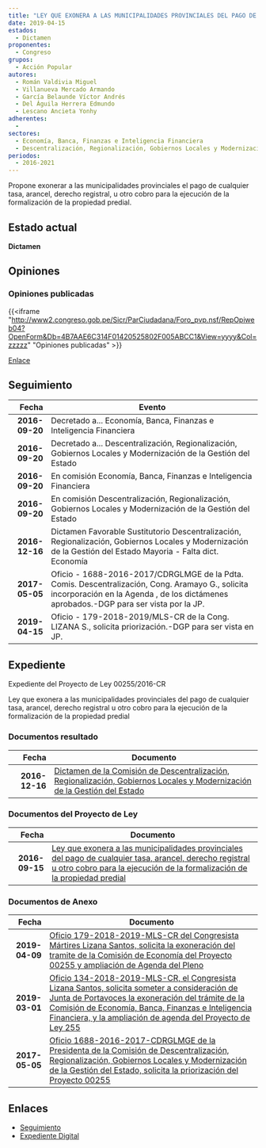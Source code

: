 ```yaml
---
title: "LEY QUE EXONERA A LAS MUNICIPALIDADES PROVINCIALES DEL PAGO DE CUALQUIER TASA, ARANCEL, DERECHO REGISTRAL, U OTRO COBRO PARA LA EJECUCIÓN DE LA FORMALIZACIÓN DE LA PROPIEDAD PREDIAL"
date: 2019-04-15
estados: 
  - Dictamen
proponentes: 
  - Congreso
grupos: 
  - Acción Popular
autores: 
  - Román Valdivia Miguel
  - Villanueva Mercado Armando
  - García Belaunde Víctor Andrés
  - Del Águila Herrera Edmundo
  - Lescano Ancieta Yonhy
adherentes: 
  - 
sectores: 
  - Economía, Banca, Finanzas e Inteligencia Financiera
  - Descentralización, Regionalización, Gobiernos Locales y Modernización de la Gestión del Estado
periodos: 
  - 2016-2021
---
```


Propone exonerar a las municipalidades provinciales el pago de cualquier tasa, arancel, derecho registral, u otro cobro para la ejecución de la formalización de la propiedad predial.


## Estado actual

**Dictamen**

## Opiniones

### Opiniones publicadas

{{<iframe "http://www2.congreso.gob.pe/Sicr/ParCiudadana/Foro_pvp.nsf/RepOpiweb04?OpenForm&Db=4B7AAE6C314F01420525802F005ABCC1&View=yyyy&Col=zzzzz" "Opiniones publicadas" >}}

[Enlace](http://www2.congreso.gob.pe/Sicr/ParCiudadana/Foro_pvp.nsf/RepOpiweb04?OpenForm&Db=4B7AAE6C314F01420525802F005ABCC1&View=yyyy&Col=zzzzz)

## Seguimiento

| Fecha | Evento |
|------:|--------|
| **2016-09-20** | Decretado a... Economía, Banca, Finanzas e Inteligencia Financiera|
| **2016-09-20** | Decretado a... Descentralización, Regionalización, Gobiernos Locales y Modernización de la Gestión del Estado|
| **2016-09-20** | En comisión Economía, Banca, Finanzas e Inteligencia Financiera|
| **2016-09-20** | En comisión Descentralización, Regionalización, Gobiernos Locales y Modernización de la Gestión del Estado|
| **2016-12-16** | Dictamen Favorable Sustitutorio Descentralización, Regionalización, Gobiernos Locales y Modernización de la Gestión del Estado Mayoria - Falta dict. Economía|
| **2017-05-05** | Oficio - 1688-2016-2017/CDRGLMGE de la Pdta. Comis. Descentralización, Cong. Aramayo G., solicita incorporación en la Agenda , de los dictámenes aprobados.-DGP para ser vista por la JP.|
| **2019-04-15** | Oficio - 179-2018-2019/MLS-CR de la Cong. LIZANA S., solicita priorización.-DGP para ser vista en JP.|


## Expediente

Expediente del Proyecto de Ley 00255/2016-CR

Ley que exonera a las municipalidades provinciales del pago de cualquier tasa, arancel, derecho registral u otro cobro para la ejecución de la formalización de la propiedad predial


### Documentos resultado

| Fecha | Documento |
|------:|--------|
| **2016-12-16** | [Dictamen de la Comisión de Descentralización, Regionalización, Gobiernos Locales y Modernización de la Gestión del Estado](http://www.leyes.congreso.gob.pe/Documentos/2016_2021/Dictamenes/Proyectos_de_Ley/00255DC08MAY20161216.pdf) |

### Documentos del Proyecto de Ley

| Fecha | Documento |
|------:|--------|
| **2016-09-15** | [Ley que exonera a las municipalidades provinciales del pago de cualquier tasa, arancel, derecho registral u otro cobro para la ejecución de la formalización de la propiedad predial](http://www.leyes.congreso.gob.pe/Documentos/2016_2021/Proyectos_de_Ley_y_de_Resoluciones_Legislativas/PL0025520160915.pdf) |

### Documentos de Anexo

| Fecha | Documento |
|------:|--------|
| **2019-04-09** | [Oficio 179-2018-2019-MLS-CR del Congresista Mártires Lizana Santos, solicita la exoneración del tramite de la Comisión de Economía del Proyecto 00255 y ampliación de Agenda del Pleno](http://www.leyes.congreso.gob.pe/Documentos/2016_2021/Oficios/Congresistas/OFICIO-179-2018-2019-MLS-CR.pdf) |
| **2019-03-01** | [Oficio 134-2018-2019-MLS-CR, el Congresista Lizana Santos, solicita someter a consideración de Junta de Portavoces la exoneración del trámite de la Comisión de Economía, Banca, Finanzas e Inteligencia Financiera, y la ampliación de agenda del Proyecto de Ley 255](http://www.leyes.congreso.gob.pe/Documentos/2016_2021/Oficios/Congresistas/OFICIO-134-2018-2019-MLS-CR.pdf) |
| **2017-05-05** | [Oficio 1688-2016-2017-CDRGLMGE de la Presidenta de la Comisión de Descentralización, Regionalización, Gobiernos Locales y Modernización de la Gestión del Estado, solicita la priorización del Proyecto 00255](http://www.leyes.congreso.gob.pe/Documentos/2016_2021/Oficios/Comisiones_Ordinarias/OFICIO-1688-2016-2017-CDRGLMGE.pdf) |

## Enlaces 

- [Seguimiento](http://www2.congreso.gob.pe/Sicr/TraDocEstProc/CLProLey2016.nsf/f7fff46988ca05b1052578e100829cc7/c0de7e54adcfef490525802f005beb23?OpenDocument)
- [Expediente Digital](http://www2.congreso.gob.pehttp://www2.congreso.gob.pe/Sicr/TraDocEstProc/CLProLey2016.nsf/f7fff46988ca05b1052578e100829cc7/c0de7e54adcfef490525802f005beb23?OpenDocument&Click=05257FB7005EB655.eb71d0cf91d8294e05256cdf006b5706/$Body/0.1C6C)
